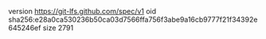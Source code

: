 version https://git-lfs.github.com/spec/v1
oid sha256:e28a0ca530236b50ca03d7566ffa756f3abe9a16cb9777f21f34392e645246ef
size 2791
